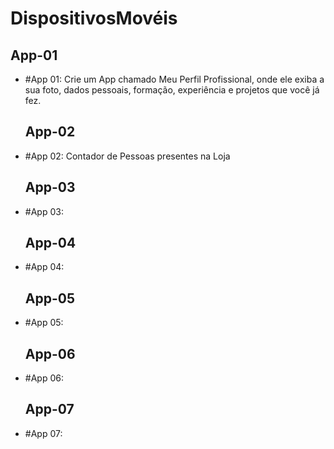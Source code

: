 # DispositivosMovéis

  ## App-01

- #App 01: Crie um App chamado Meu Perfil Profissional, onde ele exiba a sua foto, dados pessoais, formação, experiência e projetos que você já fez.

  ## App-02
  
- #App 02: Contador de Pessoas presentes na Loja

  ## App-03

- #App 03: 

  ## App-04
  
- #App 04: 

  ## App-05
  
- #App 05:

  ## App-06
  
- #App 06:

  ## App-07
  
- #App 07: 

